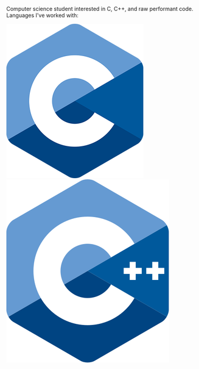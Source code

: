 Computer science student interested in C, C++, and raw performant code.
<br>
Languages I've worked with:

![C <](img/C_Logo.png)
![Cpp <](img/Cpp_Logo.png)
